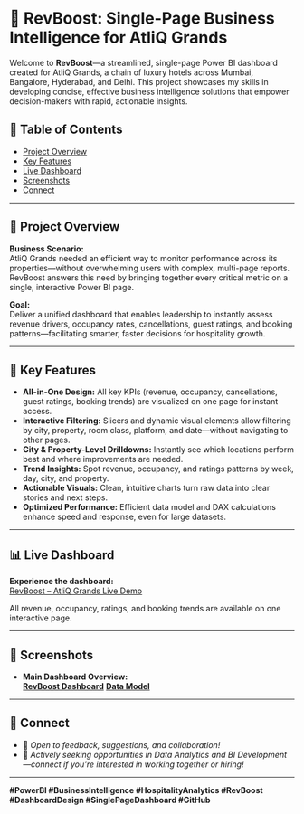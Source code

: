 # 🚀 RevBoost: Single-Page Business Intelligence for AtliQ Grands

Welcome to **RevBoost**—a streamlined, single-page Power BI dashboard created for AtliQ Grands, a chain of luxury hotels across Mumbai, Bangalore, Hyderabad, and Delhi. This project showcases my skills in developing concise, effective business intelligence solutions that empower decision-makers with rapid, actionable insights.

## 📂 Table of Contents

- [Project Overview](#project-overview)
- [Key Features](#key-features)
- [Live Dashboard](#live-dashboard)
- [Screenshots](#screenshots)
- [Connect](#connect)

---

## 🏢 Project Overview

**Business Scenario:**  
AtliQ Grands needed an efficient way to monitor performance across its properties—without overwhelming users with complex, multi-page reports. RevBoost answers this need by bringing together every critical metric on a single, interactive Power BI page.

**Goal:**  
Deliver a unified dashboard that enables leadership to instantly assess revenue drivers, occupancy rates, cancellations, guest ratings, and booking patterns—facilitating smarter, faster decisions for hospitality growth.

---

## 🌟 Key Features

- **All-in-One Design:** All key KPIs (revenue, occupancy, cancellations, guest ratings, booking trends) are visualized on one page for instant access.
- **Interactive Filtering:** Slicers and dynamic visual elements allow filtering by city, property, room class, platform, and date—without navigating to other pages.
- **City & Property-Level Drilldowns:** Instantly see which locations perform best and where improvements are needed.
- **Trend Insights:** Spot revenue, occupancy, and ratings patterns by week, day, city, and property.
- **Actionable Visuals:** Clean, intuitive charts turn raw data into clear stories and next steps.
- **Optimized Performance:** Efficient data model and DAX calculations enhance speed and response, even for large datasets.

---

## 📊 Live Dashboard

**Experience the dashboard:**  
[RevBoost – AtliQ Grands Live Demo](https://app.powerbi.com/view?r=eyJrIjoiYzBmNTVlMDQtYzdhYS00ZjNlLTk3NzctN2NlNjk3MjBmMTcxIiwidCI6ImM2ZTU0OWIzLTVmNDUtNDAzMi1hYWU5LWQ0MjQ0ZGM1YjJjNCJ9)

All revenue, occupancy, ratings, and booking trends are available on one interactive page.

---

## 📸 Screenshots

- **Main Dashboard Overview:**  
  **[RevBoost Dashboard](https://github.com/addankisrinivas/RevBoost-Business-Intelligence-for-AtliQ-Grands/blob/main/Revenue_insights.png)**
  **[Data Model](https://github.com/addankisrinivas/RevBoost-Business-Intelligence-for-AtliQ-Grands/blob/main/Data_model_Revboost.png)**
  

---

## 🔗 Connect

- 💬 *Open to feedback, suggestions, and collaboration!*
- 👔 *Actively seeking opportunities in Data Analytics and BI Development—connect if you're interested in working together or hiring!*

---

**#PowerBI #BusinessIntelligence #HospitalityAnalytics #RevBoost #DashboardDesign #SinglePageDashboard #GitHub**
